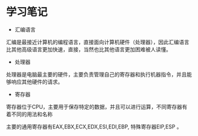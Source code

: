 # 学习笔记

- 汇编语言

汇编是最接近计算机的编程语言，直接面向计算机硬件（处理器），因此汇编语言比其他高级语言更加快速，直接，当然也比其他语言更加困难被人读懂。

- 处理器

处理器是电脑最主要的硬件，主要负责管理自己的寄存器和执行机器指令，并且能够响应其他硬件的请求。

- 寄存器

寄存器位于CPU，主要用于保存特定的数据，并且可以进行运算，不同寄存器有着不同的用法和名称

主要的通用寄存器有EAX,EBX,ECX,EDX,ESI,EDI,EBP, 特殊寄存器EIP,ESP 。
